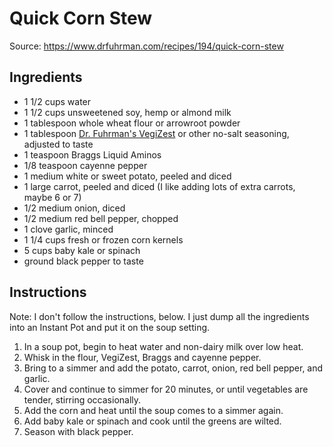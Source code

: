 # Quick Corn Stew

Source: https://www.drfuhrman.com/recipes/194/quick-corn-stew

## Ingredients

* 1 1/2 cups water
* 1 1/2 cups unsweetened soy, hemp or almond milk
* 1 tablespoon whole wheat flour or arrowroot powder
* 1 tablespoon [Dr. Fuhrman's VegiZest](https://shop.drfuhrman.com/organic-vegizest-salt-free-seasoning/) or other no-salt seasoning, adjusted to taste
* 1 teaspoon Braggs Liquid Aminos
* 1/8 teaspoon cayenne pepper
* 1 medium white or sweet potato, peeled and diced
* 1 large carrot, peeled and diced (I like adding lots of extra carrots, maybe 6 or 7)
* 1/2 medium onion, diced
* 1/2 medium red bell pepper, chopped
* 1 clove garlic, minced
* 1 1/4 cups fresh or frozen corn kernels
* 5 cups baby kale or spinach
* ground black pepper to taste

## Instructions

Note: I don't follow the instructions, below. I just dump all the ingredients into an Instant Pot and put it on the soup setting. 

1. In a soup pot, begin to heat water and non-dairy milk over low heat. 
2. Whisk in the flour, VegiZest, Braggs and cayenne pepper. 
3. Bring to a simmer and add the potato, carrot, onion, red bell pepper, and garlic. 
4. Cover and continue to simmer for 20 minutes, or until vegetables are tender, stirring occasionally. 
5. Add the corn and heat until the soup comes to a simmer again. 
6. Add baby kale or spinach and cook until the greens are wilted. 
7. Season with black pepper.

